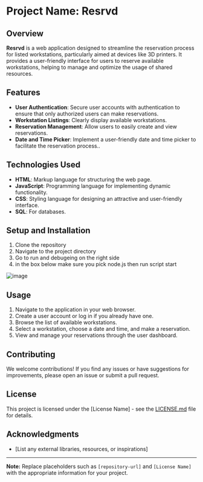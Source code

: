 # Project Name: Resrvd

## Overview
**Resrvd** is a web application designed to streamline the reservation process for listed workstations, particularly aimed at devices like 3D printers. It provides a user-friendly interface for users to reserve available workstations, helping to manage and optimize the usage of shared resources.

## Features
- **User Authentication**: Secure user accounts with authentication to ensure that only authorized users can make reservations.
- **Workstation Listings**: Clearly display available workstations.
- **Reservation Management**: Allow users to easily create and view reservations.
- **Date and Time Picker**: Implement a user-friendly date and time picker to facilitate the reservation process..

## Technologies Used
- **HTML**: Markup language for structuring the web page.
- **JavaScript**: Programming language for implementing dynamic functionality.
- **CSS**: Styling language for designing an attractive and user-friendly interface.
- **SQL**: For databases.

## Setup and Installation
1. Clone the repository
2. Navigate to the project directory 
3. Go to run and debugeing on the right side
4. in the box below make sure you pick node.js then run script start

![image](https://github.com/Ken-Chambers/test-1-12/assets/144482284/000453e2-4e3a-4791-a4c6-38aa6bdf400f)


## Usage
1. Navigate to the application in your web browser.
2. Create a user account or log in if you already have one.
3. Browse the list of available workstations.
4. Select a workstation, choose a date and time, and make a reservation.
5. View and manage your reservations through the user dashboard.

## Contributing
We welcome contributions! If you find any issues or have suggestions for improvements, please open an issue or submit a pull request.

## License
This project is licensed under the [License Name] - see the [LICENSE.md](LICENSE.md) file for details.

## Acknowledgments
- [List any external libraries, resources, or inspirations]

---

**Note:** Replace placeholders such as `[repository-url]` and `[License Name]` with the appropriate information for your project.

